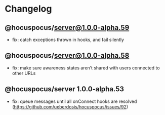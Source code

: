 # Changelog

## @hocuspocus/server@1.0.0-alpha.59
* fix: catch exceptions thrown in hooks, and fail silently

## @hocuspocus/server@1.0.0-alpha.58
* fix: make sure awareness states aren’t shared with users connected to other URLs

## @hocuspocus/server 1.0.0-alpha.53
* fix: queue messages until all onConnect hooks are resolved (https://github.com/ueberdosis/hocuspocus/issues/92)
